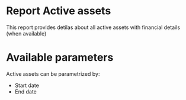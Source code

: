 # Report Active assets


This report provides detilas about all active assets with financial details (when available)


# Available parameters

Active assets can be parametrized by:

* Start date
* End date
